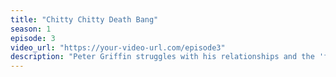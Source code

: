 ```yaml
---
title: "Chitty Chitty Death Bang"
season: 1
episode: 3
video_url: "https://your-video-url.com/episode3"
description: "Peter Griffin struggles with his relationships and the 'family life'."
---
```

